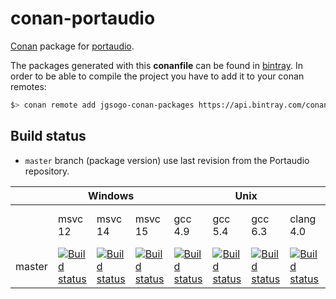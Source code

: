 
# conan-portaudio

[Conan](https://conan.io) package for [portaudio](http://www.portaudio.com/).

The packages generated with this **conanfile** can be found in [bintray](https://bintray.com/jgsogo/conan-packages/portaudio%3Ajgsogo).
In order to be able to compile the project you have to add it to your conan remotes:

```bash
$> conan remote add jgsogo-conan-packages https://api.bintray.com/conan/jgsogo/conan-packages
```

## Build status

 * `master` branch (package version) use last revision from the Portaudio repository.
 

<table>
    <thead>
        <tr>
            <th></th>
            <th colspan="3">Windows</th>
            <th colspan="4">Unix</th>
            <th>Macos</th>
        </tr>
    </thead>
    <tr>
        <td></td>
        <td>msvc 12</td>
        <td>msvc 14</td>
        <td>msvc 15</td>
        <td>gcc 4.9</td>
        <td>gcc 5.4</td>
        <td>gcc 6.3</td>
        <td>clang 4.0</td>
        <td>apple-clang 8.1</td>
    </tr>
    <tr>
        <td>master</td>
        <td><a href="https://ci.appveyor.com/project/jgsogo/conan-portaudio"><img src="https://appveyor-matrix-badges.herokuapp.com/repos/jgsogo/conan-portaudio/branch/master/1" alt="Build status"/></a></td>        
        <td><a href="https://ci.appveyor.com/project/jgsogo/conan-portaudio"><img src="https://appveyor-matrix-badges.herokuapp.com/repos/jgsogo/conan-portaudio/branch/master/2" alt="Build status"/></a></td>        
        <td><a href="https://ci.appveyor.com/project/jgsogo/conan-portaudio"><img src="https://appveyor-matrix-badges.herokuapp.com/repos/jgsogo/conan-portaudio/branch/master/3" alt="Build status"/></a></td>        
        <td><a href="https://travis-ci.org/jgsogo/conan-portaudio"><img src="https://travis-matrix-badges.herokuapp.com/repos/jgsogo/conan-portaudio/branches/master/1" alt="Build status"/></a></td>
        <td><a href="https://travis-ci.org/jgsogo/conan-portaudio"><img src="https://travis-matrix-badges.herokuapp.com/repos/jgsogo/conan-portaudio/branches/master/2" alt="Build status"/></a></td>
        <td><a href="https://travis-ci.org/jgsogo/conan-portaudio"><img src="https://travis-matrix-badges.herokuapp.com/repos/jgsogo/conan-portaudio/branches/master/3" alt="Build status"/></a></td>
        <td><a href="https://travis-ci.org/jgsogo/conan-portaudio"><img src="https://travis-matrix-badges.herokuapp.com/repos/jgsogo/conan-portaudio/branches/master/4" alt="Build status"/></a></td>
        <td><a href="https://travis-ci.org/jgsogo/conan-portaudio"><img src="https://travis-matrix-badges.herokuapp.com/repos/jgsogo/conan-portaudio/branches/master/5" alt="Build status"/></a></td>
    </tr>
</table>

